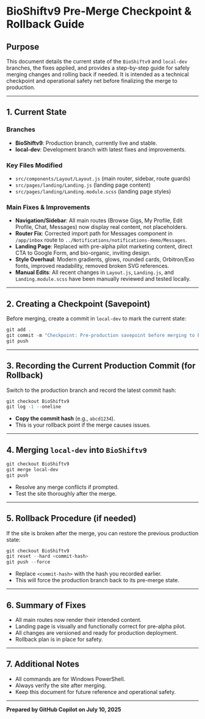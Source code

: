 # BioShiftv9 Pre-Merge Checkpoint & Rollback Guide

## Purpose
This document details the current state of the `BioShiftv9` and `local-dev` branches, the fixes applied, and provides a step-by-step guide for safely merging changes and rolling back if needed. It is intended as a technical checkpoint and operational safety net before finalizing the merge to production.

---

## 1. Current State

### Branches
- **BioShiftv9**: Production branch, currently live and stable.
- **local-dev**: Development branch with latest fixes and improvements.

### Key Files Modified
- `src/components/Layout/Layout.js` (main router, sidebar, route guards)
- `src/pages/landing/Landing.js` (landing page content)
- `src/pages/landing/Landing.module.scss` (landing page styles)

### Main Fixes & Improvements
- **Navigation/Sidebar**: All main routes (Browse Gigs, My Profile, Edit Profile, Chat, Messages) now display real content, not placeholders.
- **Router Fix**: Corrected import path for Messages component in `/app/inbox` route to `../Notifications/notifications-demo/Messages`.
- **Landing Page**: Replaced with pre-alpha pilot marketing content, direct CTA to Google Form, and bio-organic, inviting design.
- **Style Overhaul**: Modern gradients, glows, rounded cards, Orbitron/Exo fonts, improved readability, removed broken SVG references.
- **Manual Edits**: All recent changes in `Layout.js`, `Landing.js`, and `Landing.module.scss` have been manually reviewed and tested locally.

---

## 2. Creating a Checkpoint (Savepoint)

Before merging, create a commit in `local-dev` to mark the current state:

```powershell
git add .
git commit -m "Checkpoint: Pre-production savepoint before merging to BioShiftv9"
git push
```

---

## 3. Recording the Current Production Commit (for Rollback)

Switch to the production branch and record the latest commit hash:

```powershell
git checkout BioShiftv9
git log -1 --oneline
```

- **Copy the commit hash** (e.g., `abcd1234`).
- This is your rollback point if the merge causes issues.

---

## 4. Merging `local-dev` into `BioShiftv9`

```powershell
git checkout BioShiftv9
git merge local-dev
git push
```

- Resolve any merge conflicts if prompted.
- Test the site thoroughly after the merge.

---

## 5. Rollback Procedure (if needed)

If the site is broken after the merge, you can restore the previous production state:

```powershell
git checkout BioShiftv9
git reset --hard <commit-hash>
git push --force
```

- Replace `<commit-hash>` with the hash you recorded earlier.
- This will force the production branch back to its pre-merge state.

---

## 6. Summary of Fixes
- All main routes now render their intended content.
- Landing page is visually and functionally correct for pre-alpha pilot.
- All changes are versioned and ready for production deployment.
- Rollback plan is in place for safety.

---

## 7. Additional Notes
- All commands are for Windows PowerShell.
- Always verify the site after merging.
- Keep this document for future reference and operational safety.

---

**Prepared by GitHub Copilot on July 10, 2025**
